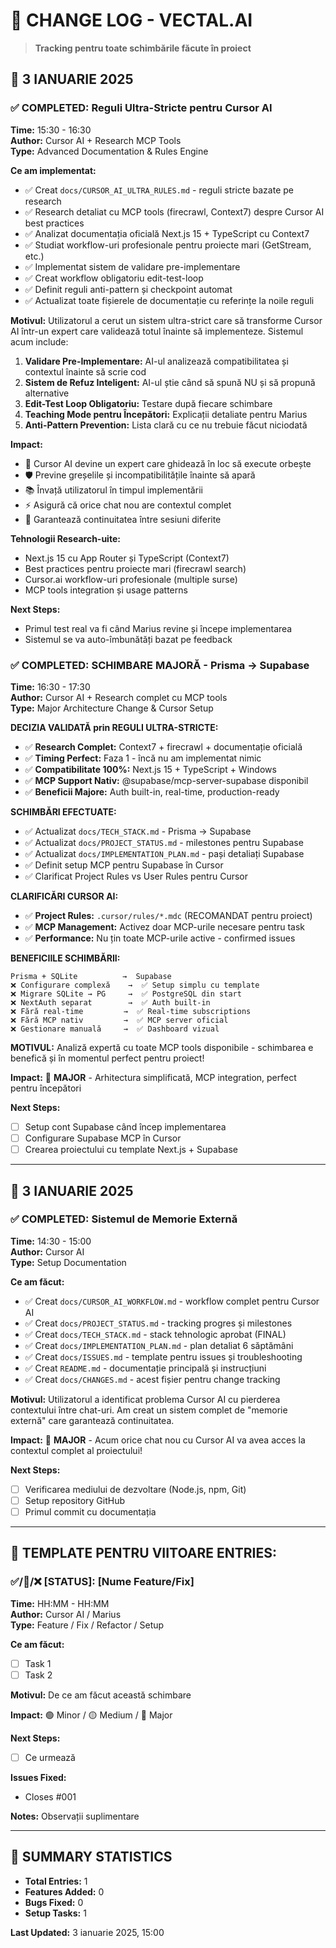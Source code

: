 # 📝 CHANGE LOG - VECTAL.AI

> **Tracking pentru toate schimbările făcute în proiect**

## 📅 3 IANUARIE 2025

### ✅ COMPLETED: Reguli Ultra-Stricte pentru Cursor AI
**Time:** 15:30 - 16:30  
**Author:** Cursor AI + Research MCP Tools  
**Type:** Advanced Documentation & Rules Engine

**Ce am implementat:**
- ✅ Creat `docs/CURSOR_AI_ULTRA_RULES.md` - reguli stricte bazate pe research
- ✅ Research detaliat cu MCP tools (firecrawl, Context7) despre Cursor AI best practices
- ✅ Analizat documentația oficială Next.js 15 + TypeScript cu Context7
- ✅ Studiat workflow-uri profesionale pentru proiecte mari (GetStream, etc.)
- ✅ Implementat sistem de validare pre-implementare
- ✅ Creat workflow obligatoriu edit-test-loop
- ✅ Definit reguli anti-pattern și checkpoint automat
- ✅ Actualizat toate fișierele de documentație cu referințe la noile reguli

**Motivul:**
Utilizatorul a cerut un sistem ultra-strict care să transforme Cursor AI într-un expert care validează totul înainte să implementeze. Sistemul acum include:

1. **Validare Pre-Implementare:** AI-ul analizează compatibilitatea și contextul înainte să scrie cod
2. **Sistem de Refuz Inteligent:** AI-ul știe când să spună NU și să propună alternative
3. **Edit-Test Loop Obligatoriu:** Testare după fiecare schimbare
4. **Teaching Mode pentru Începători:** Explicații detaliate pentru Marius
5. **Anti-Pattern Prevention:** Lista clară cu ce nu trebuie făcut niciodată

**Impact:**
- 🎯 Cursor AI devine un expert care ghidează în loc să execute orbește
- 🛡️ Previne greșelile și incompatibilitățile înainte să apară
- 📚 Învață utilizatorul în timpul implementării
- ⚡ Asigură că orice chat nou are contextul complet
- 🔄 Garantează continuitatea între sesiuni diferite

**Tehnologii Research-uite:**
- Next.js 15 cu App Router și TypeScript (Context7)
- Best practices pentru proiecte mari (firecrawl search)
- Cursor.ai workflow-uri profesionale (multiple surse)
- MCP tools integration și usage patterns

**Next Steps:**
- Primul test real va fi când Marius revine și începe implementarea
- Sistemul se va auto-îmbunătăți bazat pe feedback

### ✅ COMPLETED: SCHIMBARE MAJORĂ - Prisma → Supabase 
**Time:** 16:30 - 17:30  
**Author:** Cursor AI + Research complet cu MCP tools  
**Type:** Major Architecture Change & Cursor Setup

**DECIZIA VALIDATĂ prin REGULI ULTRA-STRICTE:**
- ✅ **Research Complet:** Context7 + firecrawl + documentație oficială
- ✅ **Timing Perfect:** Faza 1 - încă nu am implementat nimic
- ✅ **Compatibilitate 100%:** Next.js 15 + TypeScript + Windows  
- ✅ **MCP Support Nativ:** @supabase/mcp-server-supabase disponibil
- ✅ **Beneficii Majore:** Auth built-in, real-time, production-ready

**SCHIMBĂRI EFECTUATE:**
- ✅ Actualizat `docs/TECH_STACK.md` - Prisma → Supabase
- ✅ Actualizat `docs/PROJECT_STATUS.md` - milestones pentru Supabase  
- ✅ Actualizat `docs/IMPLEMENTATION_PLAN.md` - pași detaliați Supabase
- ✅ Definit setup MCP pentru Supabase în Cursor
- ✅ Clarificat Project Rules vs User Rules pentru Cursor

**CLARIFICĂRI CURSOR AI:**
- ✅ **Project Rules:** `.cursor/rules/*.mdc` (RECOMANDAT pentru proiect)
- ✅ **MCP Management:** Activez doar MCP-urile necesare pentru task
- ✅ **Performance:** Nu țin toate MCP-urile active - confirmed issues

**BENEFICIILE SCHIMBĂRII:**
```
Prisma + SQLite          →  Supabase
❌ Configurare complexă    →  ✅ Setup simplu cu template
❌ Migrare SQLite → PG     →  ✅ PostgreSQL din start
❌ NextAuth separat        →  ✅ Auth built-in
❌ Fără real-time         →  ✅ Real-time subscriptions
❌ Fără MCP nativ         →  ✅ MCP server oficial
❌ Gestionare manuală     →  ✅ Dashboard vizual
```

**MOTIVUL:** Analiză expertă cu toate MCP tools disponibile - schimbarea e benefică și în momentul perfect pentru proiect!

**Impact:** 🚀 **MAJOR** - Arhitectura simplificată, MCP integration, perfect pentru începători

**Next Steps:**
- [ ] Setup cont Supabase când încep implementarea
- [ ] Configurare Supabase MCP în Cursor
- [ ] Crearea proiectului cu template Next.js + Supabase

---

## 📅 3 IANUARIE 2025

### ✅ COMPLETED: Sistemul de Memorie Externă
**Time:** 14:30 - 15:00  
**Author:** Cursor AI  
**Type:** Setup Documentation

**Ce am făcut:**
- ✅ Creat `docs/CURSOR_AI_WORKFLOW.md` - workflow complet pentru Cursor AI
- ✅ Creat `docs/PROJECT_STATUS.md` - tracking progres și milestones
- ✅ Creat `docs/TECH_STACK.md` - stack tehnologic aprobat (FINAL)
- ✅ Creat `docs/IMPLEMENTATION_PLAN.md` - plan detaliat 6 săptămâni
- ✅ Creat `docs/ISSUES.md` - template pentru issues și troubleshooting
- ✅ Creat `README.md` - documentație principală și instrucțiuni
- ✅ Creat `docs/CHANGES.md` - acest fișier pentru change tracking

**Motivul:**
Utilizatorul a identificat problema Cursor AI cu pierderea contextului între chat-uri. Am creat un sistem complet de "memorie externă" care garantează continuitatea.

**Impact:**
🚀 **MAJOR** - Acum orice chat nou cu Cursor AI va avea acces la contextul complet al proiectului!

**Next Steps:**
- [ ] Verificarea mediului de dezvoltare (Node.js, npm, Git)
- [ ] Setup repository GitHub
- [ ] Primul commit cu documentația

---

## 📝 TEMPLATE PENTRU VIITOARE ENTRIES:

### ✅/🔄/❌ [STATUS]: [Nume Feature/Fix]
**Time:** HH:MM - HH:MM  
**Author:** Cursor AI / Marius  
**Type:** Feature / Fix / Refactor / Setup

**Ce am făcut:**
- [ ] Task 1
- [ ] Task 2

**Motivul:**
De ce am făcut această schimbare

**Impact:**
🟢 Minor / 🟡 Medium / 🚀 Major

**Next Steps:**
- [ ] Ce urmează

**Issues Fixed:**
- Closes #001

**Notes:**
Observații suplimentare

---

## 🎯 SUMMARY STATISTICS

- **Total Entries:** 1
- **Features Added:** 0
- **Bugs Fixed:** 0
- **Setup Tasks:** 1

**Last Updated:** 3 ianuarie 2025, 15:00 